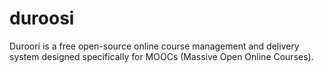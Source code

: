 duroosi
=======

Duroori is a free open-source online course management and delivery system designed specifically for MOOCs (Massive Open Online Courses).
